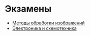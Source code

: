 # Экзамены

- [Методы обработки изображений](MOI/MOI.md)
- [Электроника и схемотехника](EISX/EISX.md)
